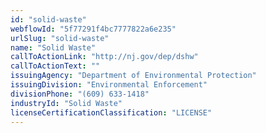 ```yaml
---
id: "solid-waste"
webflowId: "5f77291f4bc7777822a6e235"
urlSlug: "solid-waste"
name: "Solid Waste"
callToActionLink: "http://nj.gov/dep/dshw"
callToActionText: ""
issuingAgency: "Department of Environmental Protection"
issuingDivision: "Environmental Enforcement"
divisionPhone: "(609) 633-1418"
industryId: "Solid Waste"
licenseCertificationClassification: "LICENSE"
---
```

